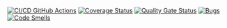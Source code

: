 [![CI/CD GitHub Actions](https://github.com/Retnug228/Lab2Orpo/actions/workflows/test-action.yml/badge.svg)](https://github.com/Retnug228/Lab2Orpo/actions/workflows/test-action.yml)
[![Coverage Status](https://coveralls.io/repos/github/Retnug228/Lab2Orpo/badge.svg?branch=master)](https://coveralls.io/github/Retnug228/Lab2Orpo?branch=master)
[![Quality Gate Status](https://sonarcloud.io/api/project_badges/measure?project=Retnug228_Lab2Orpo&metric=alert_status)](https://sonarcloud.io/summary/new_code?id=Retnug228_Lab2Orpo)
[![Bugs](https://sonarcloud.io/api/project_badges/measure?project=Retnug228_Lab2Orpo&metric=bugs)](https://sonarcloud.io/summary/new_code?id=Retnug228_Lab2Orpo)
[![Code Smells](https://sonarcloud.io/api/project_badges/measure?project=Retnug228_Lab2Orpo&metric=code_smells)](https://sonarcloud.io/summary/new_code?id=Retnug228_Lab2Orpo)
